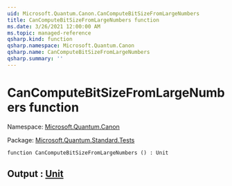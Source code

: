 ```yaml
---
uid: Microsoft.Quantum.Canon.CanComputeBitSizeFromLargeNumbers
title: CanComputeBitSizeFromLargeNumbers function
ms.date: 3/26/2021 12:00:00 AM
ms.topic: managed-reference
qsharp.kind: function
qsharp.namespace: Microsoft.Quantum.Canon
qsharp.name: CanComputeBitSizeFromLargeNumbers
qsharp.summary: ''
---
```


# CanComputeBitSizeFromLargeNumbers function

Namespace: [Microsoft.Quantum.Canon](xref:Microsoft.Quantum.Canon)

Package: [Microsoft.Quantum.Standard.Tests](https://nuget.org/packages/Microsoft.Quantum.Standard.Tests)




```qsharp
function CanComputeBitSizeFromLargeNumbers () : Unit
```


## Output : [Unit](xref:microsoft.quantum.lang-ref.unit)

